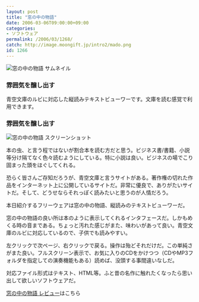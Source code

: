 ```yaml
---
layout: post
title: "窓の中の物語"
date: 2006-03-06T09:00:00+09:00
categories:
- ソフトウェア
permalink: /2006/03/1268/
catch: http://image.moongift.jp/intro2/mado.png
id: 1266
---
```

 ![窓の中の物語 サムネイル](http://image.moongift.jp/intro2/mado.t.png "窓の中の物語 サムネイル")
  

### 雰囲気を醸し出す
  
青空文庫のルビに対応した縦読みテキストビューワーです。文庫を読む感覚で利用できます。  
<!--more-->  

### 雰囲気を醸し出す
  

![窓の中の物語 スクリーンショット](http://image.moongift.jp/intro2/mado.png "窓の中の物語 スクリーンショット")

  

本の虫、と言う程ではないが割合本を読む方だと思う。ビジネス書/書籍、小説等分け隔てなく色々読むようにしている。特に小説は良い。ビジネスの場でこり固まった頭をほぐしてくれる。

  

恐らく皆さんご存知だろうが、青空文庫と言うサイトがある。著作権の切れた作品をインターネット上に公開しているサイトだ。非常に優良で、ありがたいサイトだ。そして、どうせならそれっぽく読みたいと思うのが人情だろう。

  

本日紹介するフリーウェアは窓の中の物語、縦読みのテキストビューワーだ。

  

窓の中の物語の良い所は本のように表示してくれるインタフェースだ。しかもめくる時の音まである。ちょっと汚れた感じがまた、味わいがあって良い。青空文庫のルビに対応しているので、子供でも読みやすい。

  

左クリックで次ページ、右クリックで戻る。操作は殆どそれだけだ。この単純さがまた良い。フルスクリーン表示で、お気に入りのCDをかけつつ（CDやMP3フォルダを指定しての演奏機能もある）読めば、没頭する事間違いなしだ。

  

対応ファイル形式はテキスト、HTML等。ふと昔の名作に触れたくなったら思い出して欲しいソフトウェアだ。

  

[窓の中の物語 レビュー](http://fw.moongift.jp/review/i-1269.html)はこちら

